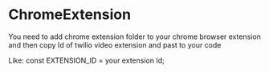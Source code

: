 # ChromeExtension

You need to add chrome extension folder to your  chrome browser extension and then  copy Id of twilio video  extension and past to your code

Like:
  const EXTENSION_ID = your extension Id;  


